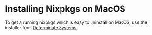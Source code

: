 # Installing Nixpkgs on MacOS

To get a running nixpkgs which is easy to uninstall on MacOS, use the installer from [Determinate Systems](https://github.com/DeterminateSystems/nix-installer).

